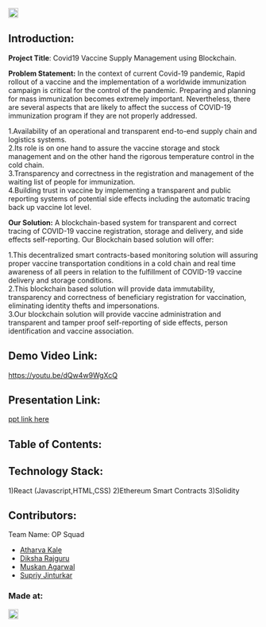 

<a href="https://hack36.com"> <img src="http://bit.ly/BuiltAtHack36" height=20px> </a>


## Introduction:
**Project Title**: Covid19 Vaccine Supply Management using Blockchain.  

**Problem Statement:** In the context of current Covid-19 pandemic, Rapid rollout of a vaccine and the implementation of a worldwide immunization campaign is critical for the control of the pandemic. Preparing and planning for mass immunization becomes extremely important. Nevertheless, there are several aspects that are likely to affect the success of COVID-19 immunization program if they are not properly addressed.

1.Availability of an operational and transparent end-to-end supply chain and logistics systems.    
2.Its role is on one hand to assure the vaccine storage and stock management and on the other hand the rigorous temperature control in the cold chain.    
3.Transparency and correctness in the registration and management of the waiting list of people for immunization.    
4.Building trust in vaccine by implementing a transparent and public reporting systems of potential side effects including the automatic tracing back up vaccine lot level.   

**Our Solution:** A blockchain-based system for transparent and correct tracing of COVID-19 vaccine registration, storage and delivery, and side effects self-reporting.
Our Blockchain based solution will offer:

1.This decentralized smart contracts-based monitoring solution will assuring proper vaccine transportation conditions in a cold chain and real time awareness of all peers in relation to the fulfillment of COVID-19 vaccine delivery and storage conditions.    
2.This blockchain based solution will provide data immutability, transparency and correctness of beneficiary registration for vaccination, eliminating identity thefts and impersonations.    
3.Our blockchain solution will provide vaccine administration and transparent and tamper proof self-reporting of side effects, person identification and vaccine association.  

  
## Demo Video Link:
  <a href="https://youtu.be/dQw4w9WgXcQ">https://youtu.be/dQw4w9WgXcQ</a>
  
## Presentation Link:
  <a href="https://docs.google.com/presentation/d/1cULLHCoj8k_nFx5B7N8_AFE58hB9QikAwY7cyJCi0FI/edit?usp=sharing"> ppt link here </a>
  
  
## Table of Contents:

## Technology Stack:
  1)React (Javascript,HTML,CSS)
  2)Ethereum Smart Contracts
  3)Solidity
  

## Contributors:

Team Name: OP Squad

* [Atharva Kale](https://github.com/atharvakale31)
* [Diksha Rajguru](https://github.com/diksharajguru)
* [Muskan Agarwal](https://github.com/muskan-1234)
* [Supriy Jinturkar](https://github.com/Supriy0498)


### Made at:
<a href="https://hack36.com"> <img src="http://bit.ly/BuiltAtHack36" height=20px> </a> 
